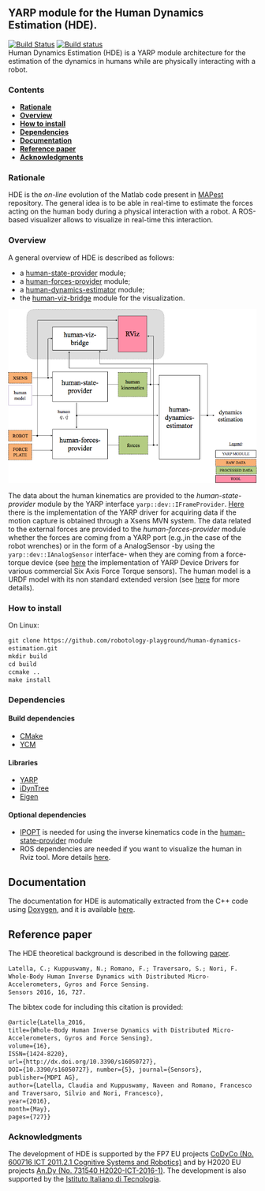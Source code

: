 ## YARP module for the Human Dynamics Estimation (HDE).

[![Build Status](https://travis-ci.org/robotology-playground/human-dynamics-estimation.svg?branch=master)](https://travis-ci.org/robotology-playground/human-dynamics-estimation) [![Build status](https://ci.appveyor.com/api/projects/status/w5rhsreg2fcmqud2/branch/master?svg=true)](https://ci.appveyor.com/project/claudia-lat/human-dynamics-estimation/branch/master)\
Human Dynamics Estimation (HDE) is a YARP module architecture for the estimation of the dynamics in humans while are physically interacting with a robot.


###  Contents
* **[Rationale](#rationale)**
* **[Overview](#overview)**
* **[How to install](#how-to-install)**
* **[Dependencies](#dependencies)**
* **[Documentation](#documentation)**
* **[Reference paper](#reference-paper)**
* **[Acknowledgments](#acknowledgments)**


### Rationale
HDE is the *on-line* evolution of the Matlab code present in [MAPest](https://github.com/claudia-lat/MAPest) repository.  The general idea is to be able in real-time to estimate the forces acting on the human body during a physical interaction with a robot. 
A ROS-based visualizer allows to visualize in real-time this interaction.


### Overview
A general overview of HDE is described as follows: 
- a [human-state-provider](human-state-provider/README.md) module;
- a [human-forces-provider](human-forces-provider/README.md) module;
- a [human-dynamics-estimator](human-dynamics-estimator/README.md) module;
- the [human-viz-bridge](human-viz-bridge/README.md) module for the visualization.

<img src="misc/hde_yarp_architecture.png">

The data about the human kinematics are provided to the *human-state-provider* module by the YARP interface `yarp::dev::IFrameProvider`.  [Here](https://github.com/robotology-playground/xsens-mvn) there is the implementation of the YARP driver for acquiring data if the motion capture is obtained through a Xsens MVN system. 
The data related to the external forces are provided to the  *human-forces-provider* module whether the forces are coming from a YARP port (e.g.,in the case of the robot wrenches) or in the form of a AnalogSensor -by using the `yarp::dev::IAnalogSensor` interface- when they are coming from a force-torque device (see [here](https://github.com/robotology-playground/forcetorque-yarp-devices) the implementation of YARP Device Drivers for various commercial Six Axis Force Torque sensors).
The human model is a URDF model with its non standard extended version (see [here](https://github.com/robotology/idyntree/blob/master/doc/model_loading.md) for more details). 


### How to install
On Linux:
```
git clone https://github.com/robotology-playground/human-dynamics-estimation.git
mkdir build
cd build
ccmake ..
make install
```


### Dependencies
#### Build dependencies
- [CMake](https://cmake.org)
- [YCM](http://robotology.github.io/ycm/gh-pages/master/index.html)

#### Libraries
- [YARP](https://github.com/robotology/yarp)
- [iDynTree](https://github.com/robotology/idyntree)
- [Eigen](http://eigen.tuxfamily.org/index.php?title=Main_Page)

#### Optional dependencies
- [IPOPT](https://projects.coin-or.org/Ipopt) is needed for using the inverse kinematics code in the [human-state-provider](human-state-provider/README.md) module
- ROS dependencies are needed if you want to visualize the human in Rviz tool.  More details [here](human-viz-bridge/README.md).


## Documentation
The documentation for HDE is automatically extracted from the C++ code using [Doxygen](www.doxygen.org),
and it is available [here](https://robotology-playground.github.io/human-dynamics-estimation/).


## Reference paper
The HDE theoretical background is described in the following [paper](http://www.mdpi.com/1424-8220/16/5/727).
~~~
Latella, C.; Kuppuswamy, N.; Romano, F.; Traversaro, S.; Nori, F.	
Whole-Body Human Inverse Dynamics with Distributed Micro-Accelerometers, Gyros and Force Sensing. 
Sensors 2016, 16, 727.
~~~

The bibtex code for including this citation is provided:
~~~
@article{Latella_2016, 
title={Whole-Body Human Inverse Dynamics with Distributed Micro-Accelerometers, Gyros and Force Sensing}, 
volume={16}, 
ISSN={1424-8220}, 
url={http://dx.doi.org/10.3390/s16050727}, 
DOI={10.3390/s16050727}, number={5}, journal={Sensors}, 
publisher={MDPI AG}, 
author={Latella, Claudia and Kuppuswamy, Naveen and Romano, Francesco and Traversaro, Silvio and Nori, Francesco}, 
year={2016}, 
month={May}, 
pages={727}}
~~~


### Acknowledgments
The development of HDE is supported by the FP7 EU projects [CoDyCo (No. 600716 ICT 2011.2.1 Cognitive
Systems and Robotics)](http://www.codyco.eu/) and by H2020 EU projects [An.Dy (No. 731540 H2020-ICT-2016-1)](http://andy-project.eu).
The development is also supported by the [Istituto Italiano di Tecnologia](http://www.iit.it).

